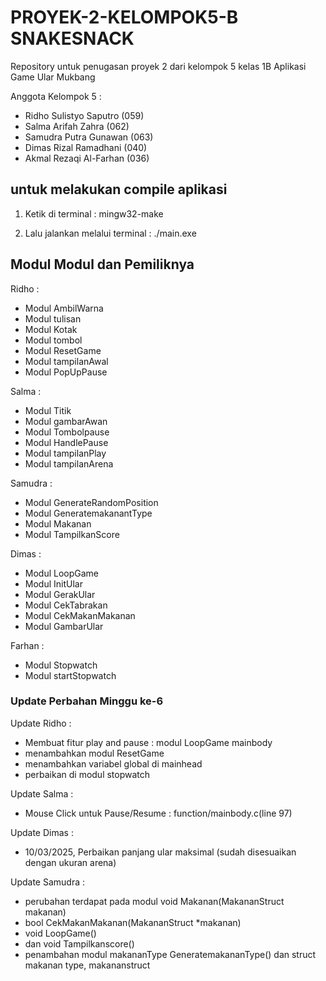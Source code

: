 # PROYEK-2-KELOMPOK5-B SNAKESNACK

Repository untuk penugasan proyek 2 dari kelompok 5 kelas 1B Aplikasi Game Ular Mukbang

Anggota Kelompok 5 :

- Ridho Sulistyo Saputro (059)
- Salma Arifah Zahra (062)
- Samudra Putra Gunawan (063)
- Dimas Rizal Ramadhani (040)
- Akmal Rezaqi Al-Farhan (036)

## untuk melakukan compile aplikasi

1. Ketik di terminal :
mingw32-make

2. Lalu jalankan melalui terminal :
./main.exe

## Modul Modul dan Pemiliknya

Ridho : 
- Modul AmbilWarna
- Modul tulisan
- Modul Kotak
- Modul tombol
- Modul ResetGame
- Modul tampilanAwal
- Modul PopUpPause

Salma : 
- Modul Titik
- Modul gambarAwan
- Modul Tombolpause
- Modul HandlePause
- Modul tampilanPlay
- Modul tampilanArena

Samudra : 
- Modul GenerateRandomPosition
- Modul GeneratemakanantType
- Modul Makanan
- Modul TampilkanScore

Dimas : 
- Modul LoopGame
- Modul InitUlar
- Modul GerakUlar
- Modul CekTabrakan
- Modul CekMakanMakanan
- Modul GambarUlar

Farhan : 
- Modul Stopwatch
- Modul startStopwatch


### Update Perbahan Minggu ke-6
Update Ridho :
- Membuat fitur play and pause : modul LoopGame mainbody
- menambahkan modul ResetGame
- menambahkan variabel global di mainhead
- perbaikan di modul stopwatch

Update Salma :
- Mouse Click untuk Pause/Resume : function/mainbody.c(line 97)

Update Dimas :
- 10/03/2025, Perbaikan panjang ular maksimal (sudah disesuaikan dengan ukuran arena)

Update Samudra : 
- perubahan terdapat pada modul  void Makanan(MakananStruct makanan)
- bool CekMakanMakanan(MakananStruct *makanan)
- void LoopGame()
- dan void Tampilkanscore() 
- penambahan modul makananType GeneratemakananType() dan struct makanan type, makananstruct 

